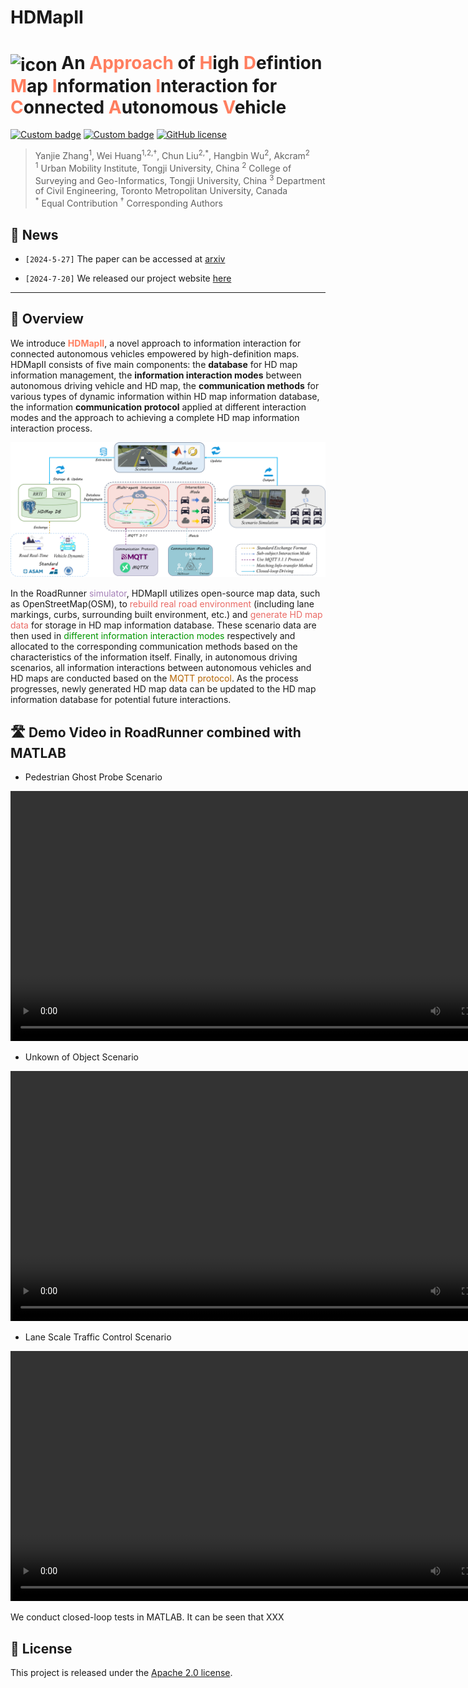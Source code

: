 # HDMapII
# <img src="figures/hdmapii.ico" alt="icon" style="width: 40px; height: 40px; vertical-align: middle;"> An <span style="color:#ff7e5f">Approach</span> of <span style="color:#ff7e5f">H</span>igh <span style="color:#ff7e5f">D</span>efintion <span style="color:#ff7e5f">M</span>ap <span style="color:#ff7e5f">I</span>nformation <span style="color:#ff7e5f">I</span>nteraction for <span style="color:#ff7e5f">C</span>onnected <span style="color:#ff7e5f">A</span>utonomous <span style="color:#ff7e5f">V</span>ehicle


[![Custom badge](https://img.shields.io/badge/Arxiv-pdf-8A2BE2?logo=arxiv)](https://arxiv.org) [![Custom badge](https://img.shields.io/badge/Project-page-green?logo=document)](https://) [![GitHub license](https://img.shields.io/badge/License-Apache--2.0-red)](https://www.apache.org/licenses/LICENSE-2.0)




> Yanjie Zhang<sup>1</sup>, Wei Huang<sup>1,2,†</sup>, Chun Liu<sup>2,\*</sup>, Hangbin Wu<sup>2</sup>, Akcram<sup>2</sup><br>
> <sup>1</sup> Urban Mobility Institute, Tongji University, China <sup>2</sup> College of Surveying and Geo-Informatics, Tongji University, China <sup>3</sup> Department of Civil Engineering, Toronto Metropolitan University, Canada<br>
> <sup>\*</sup> Equal Contribution <sup>†</sup> Corresponding Authors

## 📖 News

- `[2024-5-27]` The paper can be accessed at [arxiv](https://arxiv.org/)

- `[2024-7-20]` We released our project website [here](https://)

---

## 🎯 Overview
We introduce **<span style="color:#ff7e5f">HDMapII</span>**, a novel approach to information interaction for connected autonomous vehicles empowered by high-definition maps. HDMapII consists of five main components: the **database** for HD map information management, the **information interaction modes** between autonomous driving vehicle and HD map, the **communication methods** for various types of dynamic information within HD map information database, the information **communication protocol** applied at different interaction modes and the approach to achieving a complete HD map information interaction process.

<div style="text-align:center;">
  <img src="figures/figure1.png" alt="pipeline" width="600">
</div>

In the RoadRunner <span style="color:#A680B8">simulator</span>, HDMapII utilizes open-source map data, such as OpenStreetMap(OSM), to <span style="color:#EA6B66">rebuild real road environment</span> (including lane markings, curbs, surrounding built environment, etc.) and <span style="color:#EA6B66">generate HD map data</span> for storage in HD map information database. These scenario data are then used in <span style="color:#009600">different information interaction modes</span> respectively and allocated to the corresponding communication methods based on the characteristics of the information itself. Finally, in autonomous driving scenarios, all information interactions between autonomous vehicles and HD maps are conducted based on the <span style="color:#B46504">MQTT protocol</span>. As the process progresses, newly generated HD map data can be updated to the HD map information database for potential future interactions.


## 🛣️ Demo Video in RoadRunner combined with MATLAB
- Pedestrian Ghost Probe Scenario
<video width="800" controls>
  <source src="videos/PGPS_Final.mp4" type="video/mp4">
</video>

- Unkown of Object Scenario
<video width="800" controls>
  <source src="videos/UOS_Final.mp4" type="video/mp4">
</video>

- Lane Scale Traffic Control Scenario
<video width="800" controls>
  <source src="videos/LSTCS_Final.mp4" type="video/mp4">
</video>


We conduct closed-loop tests in MATLAB. It can be seen that XXX 


## 📄 License

This project is released under the [Apache 2.0 license](LICENSE). 
